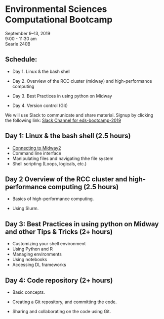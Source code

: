 # Environmental Sciences Computational Bootcamp

September 9–13, 2019<br>
9:00 - 11:30 am<br>
Searle 240B

## Schedule:

* Day 1. Linux & the bash shell 

* Day 2. Overview of the RCC cluster (midway) and high-performance computing

* Day 3. Best Practices in using python on Midway 

* Day 4. Version control (Git)

We will use Slack to communicate and share material. Signup by clicking the following link: 
[Slack Channel for eds-bootcamp-2019](https://join.slack.com/t/eds-bootcamp/shared_invite/enQtNzQ3MTUyNzk5NTM3LTJhOTRkYzVkYjA3MGE5NDhkYzNlZGQxYjk5NjkyNGVjOTBmMjc2MTk1NjIzYTQ1YjE5ODlkZDEyYmMwYTQ5NjA)
## Day 1: Linux & the bash shell (2.5 hours)
* [Connecting to Midway2](Day1/Connecting_2_midway2.pdf)
* Command line interface
* Manipulating files and navigating thhe file system
* Shell scripting (Loops, logicals, etc.)
 
## Day 2 Overview of the RCC cluster and high-performance computing (2.5 hours)

+ Basics of high-performance computing.

+ Using Slurm.

## Day 3: Best Practices in using python on Midway and other Tips & Tricks (2+ hours)

* Customizing your shell environment
* Using Python and R 
* Managing environments
* Using notebooks
* Accessing DL frameworks

## Day 4: Code repository (2+ hours)

+ Basic concepts.

+ Creating a Git repository, and committing the code.

+ Sharing and collaborating on the code using Git.
